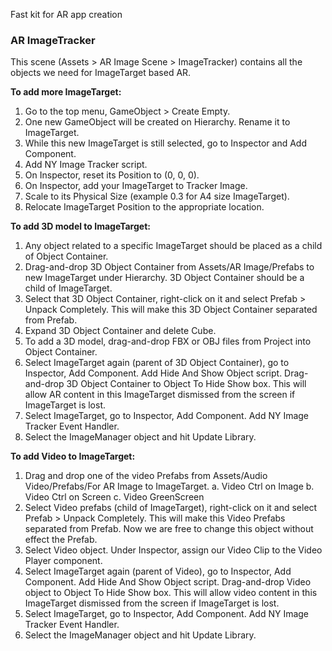 Fast kit for AR app creation

### AR ImageTracker
This scene (Assets > AR Image Scene > ImageTracker) contains all the objects we need for ImageTarget based AR.


**To add more ImageTarget:**
1. Go to the top menu, GameObject > Create Empty.
2. One new GameObject will be created on Hierarchy. Rename it to ImageTarget.
3. While this new ImageTarget is still selected, go to Inspector and Add Component.
4. Add NY Image Tracker script.
5. On Inspector, reset its Position to (0, 0, 0).
6. On Inspector, add your ImageTarget to Tracker Image.
7. Scale to its Physical Size (example 0.3 for A4 size ImageTarget).
8. Relocate ImageTarget Position to the appropriate location.


**To add 3D model to ImageTarget:**
1. Any object related to a specific ImageTarget should be placed as a child of Object Container.
2. Drag-and-drop 3D Object Container from Assets/AR Image/Prefabs to new ImageTarget under Hierarchy. 3D Object Container should be a child of ImageTarget.
3. Select that 3D Object Container, right-click on it and select Prefab > Unpack Completely. This will make this 3D Object Container separated from Prefab. 
4. Expand 3D Object Container and delete Cube. 
5. To add a 3D model, drag-and-drop FBX or OBJ files from Project into Object Container. 
6. Select ImageTarget again (parent of 3D Object Container), go to Inspector, Add Component. Add Hide And Show Object script. Drag-and-drop 3D Object Container to Object To Hide Show box. This will allow AR content in this ImageTarget dismissed from the screen if ImageTarget is lost.
7. Select ImageTarget, go to Inspector, Add Component. Add NY Image Tracker Event Handler.
8. Select the ImageManager object and hit Update Library.


**To add Video to ImageTarget:**
1. Drag and drop one of the video Prefabs from Assets/Audio Video/Prefabs/For AR Image to ImageTarget.
a. Video Ctrl on Image
b. Video Ctrl on Screen
c. Video GreenScreen
2. Select Video prefabs (child of ImageTarget), right-click on it and select Prefab > Unpack Completely. This will make this Video Prefabs separated from Prefab. Now we are free to change this object without effect the Prefab.
3. Select Video object. Under Inspector, assign our Video Clip to the Video Player component.
4. Select ImageTarget again (parent of Video), go to Inspector, Add Component. Add Hide And Show Object script. Drag-and-drop Video object to Object To Hide Show box. This will allow video content in this ImageTarget dismissed from the screen if ImageTarget is lost.
5. Select ImageTarget, go to Inspector, Add Component. Add NY Image Tracker Event Handler.
6. Select the ImageManager object and hit Update Library.
